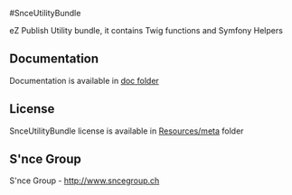 #SnceUtilityBundle

eZ Publish Utility bundle, it contains Twig functions and Symfony Helpers


Documentation
-------------
Documentation is available in [doc folder](https://github.com/SnceGroup/UtilityBundle/tree/master/Resources/doc)

License
-------------
SnceUtilityBundle license is available in [Resources/meta](https://github.com/SnceGroup/UtilityBundle/tree/master/Resources/meta) folder

S'nce Group
-------------
S'nce Group - http://www.sncegroup.ch
